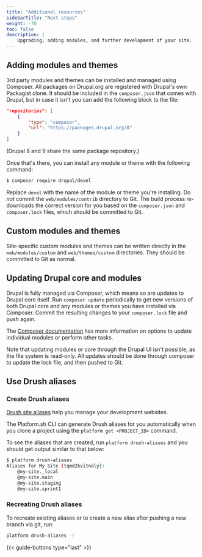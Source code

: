 ```yaml
---
title: "Additional resources"
sidebarTitle: "Next steps"
weight: -70
toc: false
description: |
    Upgrading, adding modules, and further development of your site.
---
```


## Adding modules and themes

3rd party modules and themes can be installed and managed using Composer.
All packages on Drupal.org are registered with Drupal's own Packagist clone.
It should be included in the `composer.json` that comes with Drupal,
but in case it isn't you can add the following block to the file:

```json
"repositories": [
    {
        "type": "composer",
        "url": "https://packages.drupal.org/8"
    }
]
```

(Drupal 8 and 9 share the same package repository.)

Once that's there, you can install any module or theme with the following command:

```bash
$ composer require drupal/devel
```

Replace `devel` with the name of the module or theme you're installing.
Do *not* commit the `web/modules/contrib` directory to Git.
The build process re-downloads the correct version for you based on the `composer.json` and `composer.lock` files, which should be committed to Git.

## Custom modules and themes

Site-specific custom modules and themes can be written directly in the `web/modules/custom` and `web/themes/custom` directories.
They should be committed to Git as normal.

## Updating Drupal core and modules

Drupal is fully managed via Composer, which means so are updates to Drupal core itself.
Run `composer update` periodically to get new versions of both Drupal core
and any modules or themes you have installed via Composer.
Commit the resulting changes to your `composer.lock` file and push again.

The [Composer documentation](https://getcomposer.org/doc/) has more information on options to update individual modules or perform other tasks.

Note that updating modules or core through the Drupal UI isn't possible, as the file system is read-only.
All updates should be done through composer to update the lock file, and then pushed to Git.

## Use Drush aliases

### Create Drush aliases

[Drush site aliases](https://www.drush.org/latest/site-aliases/) help you manage your development websites.

The Platform.sh CLI can generate Drush aliases for you automatically
when you clone a project using the `platform get <PROJECT_ID>` command.

To see the aliases that are created, run `platform drush-aliases` and you should get output similar to that below:

```bash
$ platform drush-aliases
Aliases for My Site (tqmd2kvitnoly):
    @my-site._local
    @my-site.main
    @my-site.staging
    @my-site.sprint1
```

### Recreating Drush aliases

To recreate existing aliases or to create a new alias after pushing a new branch via git, run:

```bash
platform drush-aliases -r
```

{{< guide-buttons type="last" >}}
